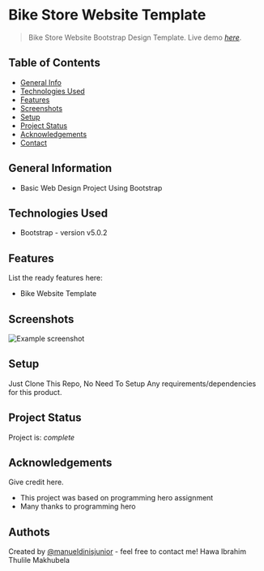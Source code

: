 # Bike Store Website Template
> Bike Store Website Bootstrap Design Template.
> Live demo [_here_](https://manueldinisjunior.com/).

## Table of Contents
* [General Info](#general-information)
* [Technologies Used](#technologies-used)
* [Features](#features)
* [Screenshots](#screenshots)
* [Setup](#setup)
* [Project Status](#project-status)
* [Acknowledgements](#acknowledgements)
* [Contact](#contact)

## General Information
- Basic Web Design Project Using Bootstrap

## Technologies Used
- Bootstrap - version v5.0.2


## Features
List the ready features here:
- Bike Website Template

## Screenshots
![Example screenshot](./images/readme-cover.png)

## Setup
Just Clone This Repo, No Need To Setup Any  requirements/dependencies for this product.

## Project Status
Project is:  _complete_ 

## Acknowledgements
Give credit here.
- This project was based on programming hero assignment
- Many thanks to programming hero

## Authots
Created by [@manueldinisjunior](https://www.manueldinisjunior.com/) - feel free to contact me!
Hawa Ibrahim
Thulile Makhubela
